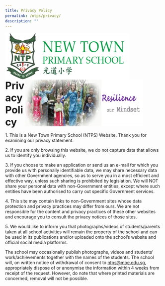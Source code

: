 ```yaml
---
title: Privacy Policy
permalink: /ntps/privacy/
description: ""
---
```



<img align="left" style="width:400px;height:150px;margin-left:0px;" src="/images/logosub.png">

<img align="right" style="width:380px;height:150px;margin-right:60px;" src="/images/Header%20GIF.gif">
<br><br><br><br><br><br>

**<font size="6">Privacy Policy</font>**

1\. This is a New Town Primary School (NTPS) Website. Thank you for examining our privacy statement.  

  

2\. If you are only browsing this website, we do not capture data that allows us to identify you individually.

  

3\. If you choose to make an application or send us an e-mail for which you provide us with personally identifiable data, we may share necessary data with other Government agencies, so as to serve you in a most efficient and effective way, unless such sharing is prohibited by legislation. We will NOT share your personal data with non-Government entities, except where such entities have been authorised to carry out specific Government services.

  

4\. This site may contain links to non-Government sites whose data protection and privacy practices may differ from ours. We are not responsible for the content and privacy practices of these other websites and encourage you to consult the privacy notices of those sites.

  

5\. We would like to inform you that photographs/videos of students/parents taken at all school activities will remain the property of the school and can be used in its publications and/or uploaded onto the school’s website and official social media platforms. 

The school may occasionally publish photographs, videos and students’ work/achievements together with the names of the students. The school will, on written notice of withdrawal of consent to [ntps@moe.edu.sg](mailto:ntps@moe.edu.sg), appropriately dispose of or anonymise the information within 4 weeks from receipt of the request. However, do note that where printed materials are concerned, removal will not be possible.
